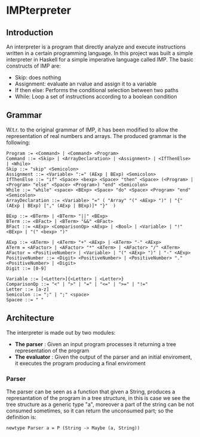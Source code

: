 # IMPterpreter

## Introduction

An interpreter is a program that directly analyze and execute instructions written in a certain programming language. In this project was built a simple interpreter in Haskell for a simple imperative language called IMP.
The basic constructs of IMP are:
 - Skip: does nothing
 - Assignment: evaluate an rvalue and assign it to a variable
 - If then else: Performs the conditional selection between two paths
 - While: Loop a set of instructions according to a boolean condition

## Grammar
W.t.r. to the original grammar of IMP, it has been modified to allow the representation of real numbers and arrays. The produced grammar is the following:
    
    Program := <Command> | <Command> <Program>
    Command ::= <Skip> | <ArrayDeclaration> | <Assignment> | <IfThenElse> | <While> 
    Skip ::= "skip" <Semicolon> 
    Assignment ::= <Variable> ":=" (AExp | BExp) <Semicolon>
    IfThenElse ::= "if" <Space> <bexp> <Space> "then" <Space> (<Program> | <Program> "else" <Space> <Program>) "end" <Semicolon>
    While ::= "while" <space> <BExp> <Space> "do" <Space> <Program> "end" <Semicolon> 
    ArrayDeclaration ::= <Variable> "=" ( "Array" "(" <AExp> ")" | "{" (AExp | BExp) ["," (AExp | BExp)]* "}"  )
    
    BExp ::= <BTerm> | <BTerm> "||" <BExp>
    BTerm ::= <BFact> | <BTerm> "&&" <BFact>
    BFact ::= <AExp> <ComparisonOp> <AExp> | <Bool> | <Variable> | "!" <BExp> | "(" <bexp> ")"
    
    AExp ::= <ATerm> | <ATerm> "+" <AExp> | <ATerm> "-" <AExp>
    ATerm = <AFactor> | <AFactor> "*" <ATerm> | <AFactor> "/" <ATerm>
    AFactor = <PositiveNumber> | <Variable> | "(" <AExp> ")" | "-" <AExp>
    PositiveNumber ::= <Digit> <PositiveNumber> | <PositiveNumber> "." <PositiveNumber> | <Digit>
    Digit ::= [0-9]
    
    Variable ::= [<Letter>]{<Letter> | <Letter>}
    ComparisonOp ::= "<" | ">" | "=" | "<=" | ">=" | "!=" 
    Letter ::= [a-z]
    Semicolon ::= ";" | ";" <space> 
    Spacee ::= " "  
    
## Architecture

The interpreter is made out by two modules:
 - **The parser** : Given an input program processes it returning a tree representation of the program
 - **The evaluator** : Given the output of the parser and an initial enviroment, it executes the program producing a final enviroment 


### Parser

The parser can be seen as a function that given a String, produces a represantation of the program in a tree structure, in this is case we see the tree structure as a generic type "a", moreover a part of the string can be not consumed sometimes, so it can return the unconsumed part; so the definition is: 

    newtype Parser a = P (String -> Maybe (a, String))
    

